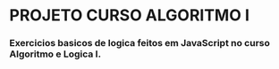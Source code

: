 # PROJETO CURSO ALGORITMO I
### Exercicios basicos de logica feitos em JavaScript no curso Algoritmo e Logica I.
